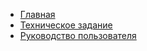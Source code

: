 <!-- _navbar.md -->

* [Главная](/)
* [Техническое задание](/assets/srs)
* [Руководство пользователя](/assets/user_guide)
